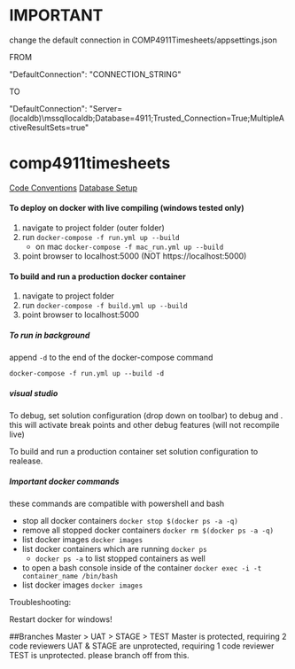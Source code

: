 # IMPORTANT 

change the default connection in COMP4911Timesheets/appsettings.json

FROM

"DefaultConnection": "CONNECTION_STRING"

TO

"DefaultConnection": "Server=(localdb)\\mssqllocaldb;Database=4911;Trusted_Connection=True;MultipleActiveResultSets=true"

# comp4911timesheets

[Code Conventions](/docs/conventions.md)
[Database Setup](/docs/dbsetup.md)

#### To deploy on docker with live compiling (windows tested only)

1. navigate to project folder (outer folder)
2. run ```docker-compose -f run.yml up --build```
   - on mac ```docker-compose -f mac_run.yml up --build```
3. point browser to localhost:5000 (NOT https://localhost:5000)

#### To build and run a production docker container
1.  navigate to project folder
2.  run `docker-compose -f build.yml up --build`
3.  point browser to localhost:5000

##### To run in background

append `-d` to the end of the docker-compose command

`docker-compose -f run.yml up --build -d`

##### visual studio

To debug, set solution configuration (drop down on toolbar) to debug and . this will activate break points and other debug features (will not recompile live)

To build and run a production container set solution configuration to realease. 

##### Important docker commands
these commands are compatible with powershell and bash

- stop all docker containers `docker stop $(docker ps -a -q)`
- remove all stopped docker containers `docker rm $(docker ps -a -q)`
- list docker images `docker images`
- list docker containers which are running `docker ps`
  - `docker ps -a` to list stopped containers as well
- to open a bash console inside of the container `docker exec -i -t container_name /bin/bash` 
- list docker images `docker images`

Troubleshooting:

Restart docker for windows!

##Branches
Master > UAT > STAGE > TEST
Master is protected, requiring 2 code reviewers	
UAT & STAGE are unprotected, requiring 1 code reviewer	
TEST is unprotected. please branch off from this.
